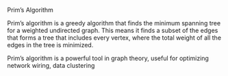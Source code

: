 Prim’s Algorithm

Prim’s algorithm is a greedy algorithm that finds the minimum spanning tree for a weighted undirected graph. This means it finds a subset of the edges that forms a tree that includes every vertex, where the total weight of all the edges in the tree is minimized.

Prim’s algorithm is a powerful tool in graph theory, useful for optimizing network wiring, data clustering 